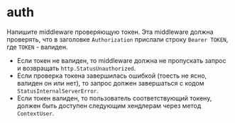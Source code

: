 # auth

Напишите middleware проверяющую токен. Эта middleware должна проверять,
что в заголовке `Authorization` прислали строку `Bearer TOKEN`, где `TOKEN` - валиден.

 * Если токен не валиден, то middleware должна не пропускать запрос и возвращать `http.StatusUnauthorized`.
 * Если проверка токена завершилась ошибкой (тоесть не ясно, валиден он или нет),
   то запрос должен завершаться с кодом `StatusInternalServerError`.
 * Если токен валиден, то пользователь соответствующий токену, должен быть доступен следующим
   хендлерам через метод `ContextUser`.
